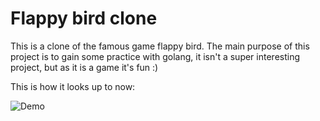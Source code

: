 # Flappy bird clone

This is a clone of the famous game flappy bird. The main purpose of this project is to gain some practice with golang, it isn't a super interesting project, but as it is a game it's fun :)

This is how it looks up to now:

![Demo](https://github.com/martincrxz/flappy-bird-clone/demo/flappy.gif)
